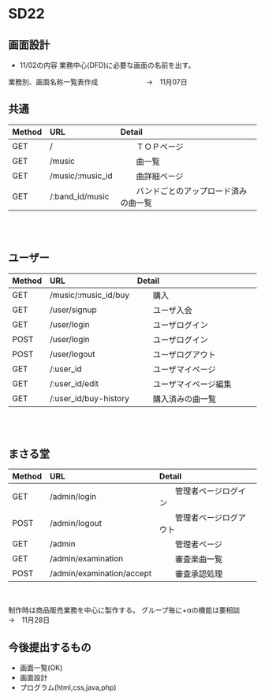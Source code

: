 # SD22
## 画面設計

- 11/02の内容
 業務中心(DFD)に必要な画面の名前を出す。
 
 業務別、画面名称一覧表作成　　　　　　　→　11月07日


## 共通

| Method     |  URL                           |   Detail                          |
|:-----------|:-------------------------------|:----------------------------------|
| GET        |  /                             |　　ＴＯＰページ　　　　　　　　　　　　　|
| GET        |  /music                        |　　曲一覧　　　　　　　　　　　　　　　　|
| GET        |  /music/:music_id              |　　曲詳細ページ　　　　　　　          |
| GET        |  /:band_id/music               |　　バンドごとのアップロード済みの曲一覧　|
<br>
<br>

## ユーザー

| Method     |  URL                           |   Detail                |
|:-----------|:-------------------------------|:------------------------|
| GET        |  /music/:music_id/buy          |　　購入　　　　　　　　　　　|
| GET        |  /user/signup                  |　　ユーザ入会　　　　　　　　|
| GET        |  /user/login                   |　　ユーザログイン　　　　　　|
| POST       |  /user/login                   |　　ユーザログイン　　　　　　|
| POST       |  /user/logout                  |　　ユーザログアウト　　　　　|
| GET        |  /:user_id                     |　　ユーザマイページ　　　　　|
| GET        |  /:user_id/edit                |　　ユーザマイページ編集　　　|
| GET        |  /:user_id/buy-history         |　　購入済みの曲一覧　　　　　|
<br>
<br>

## まさる堂

| Method     |  URL                           |   Detail                |
|:-----------|:-------------------------------|:------------------------|
| GET        |  /admin/login                  |　　管理者ページログイン　　　|
| POST       |  /admin/logout                 |　　管理者ページログアウト　　|
| GET        |  /admin                        |　　管理者ページ　　　　　　　|
| GET        |  /admin/examination            |　　審査楽曲一覧　　　　　　　|
| POST       |  /admin/examination/accept     |　　審査承認処理　　　　　　　|
<br>

 制作時は商品販売業務を中心に製作する。
 グループ毎に+αの機能は要相談　　　　　　→　11月28日
 
 ## 今後提出するもの
 
- 画面一覧(OK)
- 画面設計
- プログラム(html,css,java,php)